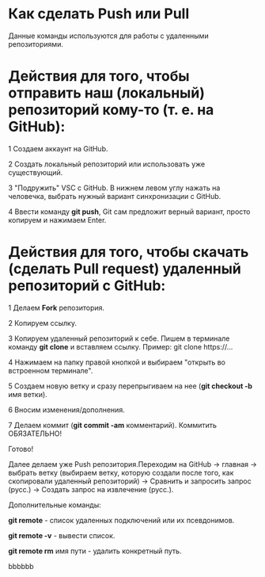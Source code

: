 # Как сделать **Push** или **Pull**

Данные команды используются для работы с удаленными репозиториями.

# Действия для того, чтобы отправить наш (локальный) репозиторий кому-то (т. е. на GitHub):

1 Создаем аккаунт на GitHub.

2 Создать локальный репозиторий или использовать уже существующий.

3 "Подружить" VSC с GitHub. В нижнем левом углу нажать на человечка, выбрать нужный вариант синхронизации с GitHub.

4 Ввести команду **git push**, Git сам предложит верный вариант, просто копируем и нажимаем Enter.

# Действия для того, чтобы скачать (сделать Pull request) удаленный репозиторий с GitHub:

1 Делаем **Fork** репозитория.

2 Копируем ссылку.

3 Копируем удаленный репозиторий к себе. Пишем в терминале команду **git clone** и вставляем ссылку. Пример: git clone https://... 

4 Нажимаем на папку правой кнопкой и выбираем "открыть во встроенном терминале".

5 Создаем новую ветку и сразу перепрыгиваем на нее (**git checkout -b** имя ветки).

6 Вносим изменения/дополнения.

7 Делаем коммит (**git commit -am** комментарий). Коммитить ОБЯЗАТЕЛЬНО!

Готово!

Далее делаем уже Push репозитория.Переходим на GitHub -> главная -> выбрать ветку (выбираем ветку, которую создали после того, как скопировали удаленный репозиторий) -> Сравнить и запросить запрос (русс.) -> Создать запрос на извлечение (русс.).

Дополнительные команды:

**git remote** - список удаленных подключений или их псевдонимов.

**git remote -v** - вывести список.

**git remote rm** имя пути - удалить конкретный путь.

bbbbbb


